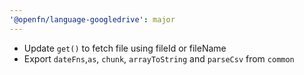 ```yaml
---
'@openfn/language-googledrive': major
---
```


- Update `get()` to fetch file using fileId or fileName
- Export `dateFns`,`as`, `chunk`, `arrayToString` and `parseCsv` from `common`
